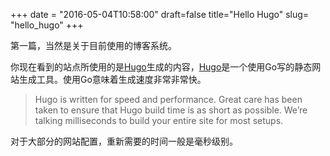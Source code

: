 +++
date = "2016-05-04T10:58:00"
draft=false
title="Hello Hugo"
slug= "hello_hugo"
+++

第一篇，当然是关于目前使用的博客系统。

你现在看到的站点所使用的是[Hugo](http://gohugo.io)生成的内容，[Hugo](http://gohugo.io)是一个使用Go写的静态网站生成工具。使用Go意味着生成速度非常非常快。

> Hugo is written for speed and performance. Great care has been taken to ensure that Hugo build time is as short as possible. We’re talking milliseconds to build your entire site for most setups.

对于大部分的网站配置，重新需要的时间一般是毫秒级别。
